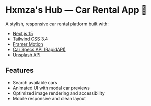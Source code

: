 # Hxmza's Hub — Car Rental App 🚗

A stylish, responsive car rental platform built with:

- [Next.js 15](https://nextjs.org)
- [Tailwind CSS 3.4](https://tailwindcss.com)
- [Framer Motion](https://www.framer.com/motion/)
- [Car Specs API (RapidAPI)](https://rapidapi.com/alekivanovski96-O1vKHrFskQm/api/car-specs) 
- [Unsplash API](https://unsplash.com/developers)

## Features
- Search available cars
- Animated UI with modal car previews
- Optimized image rendering and accessibility
- Mobile responsive and clean layout
